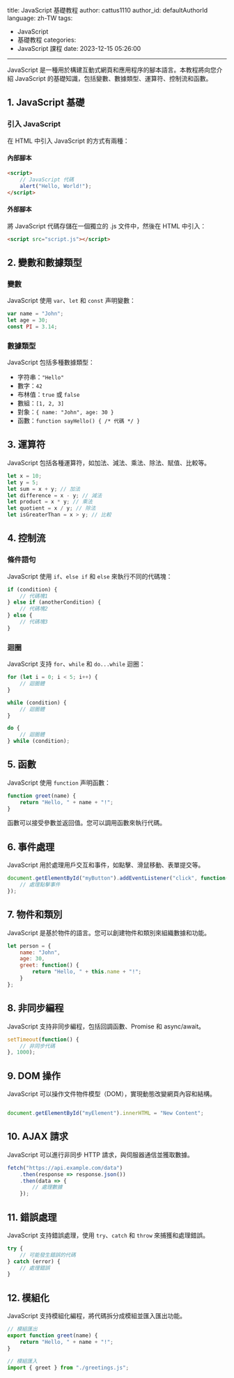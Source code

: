 title: JavaScript 基礎教程
author: cattus1110
author_id: defaultAuthorId
language: zh-TW
tags:
  - JavaScript
  - 基礎教程
categories:
  - JavaScript 課程
date: 2023-12-15 05:26:00
---
JavaScript 是一種用於構建互動式網頁和應用程序的腳本語言。本教程將向您介紹 JavaScript 的基礎知識，包括變數、數據類型、運算符、控制流和函數。

## 1. JavaScript 基礎

### 引入 JavaScript

在 HTML 中引入 JavaScript 的方式有兩種：

#### 內部腳本

```html
<script>
    // JavaScript 代碼
    alert("Hello, World!");
</script>
```

#### 外部腳本

將 JavaScript 代碼存儲在一個獨立的 .js 文件中，然後在 HTML 中引入：

```html
<script src="script.js"></script>
```

## 2. 變數和數據類型

### 變數

JavaScript 使用 `var`、`let` 和 `const` 声明變數：

```javascript
var name = "John";
let age = 30;
const PI = 3.14;
```

### 數據類型

JavaScript 包括多種數據類型：

- 字符串：`"Hello"`
- 數字：`42`
- 布林值：`true` 或 `false`
- 數組：`[1, 2, 3]`
- 對象：`{ name: "John", age: 30 }`
- 函數：`function sayHello() { /* 代碼 */ }`

## 3. 運算符

JavaScript 包括各種運算符，如加法、減法、乘法、除法、賦值、比較等。

```javascript
let x = 10;
let y = 5;
let sum = x + y; // 加法
let difference = x - y; // 減法
let product = x * y; // 乘法
let quotient = x / y; // 除法
let isGreaterThan = x > y; // 比較
```

## 4. 控制流

### 條件語句

JavaScript 使用 `if`、`else if` 和 `else` 來執行不同的代碼塊：

```javascript
if (condition) {
    // 代碼塊1
} else if (anotherCondition) {
    // 代碼塊2
} else {
    // 代碼塊3
}
```

### 迴圈

JavaScript 支持 `for`、`while` 和 `do...while` 迴圈：

```javascript
for (let i = 0; i < 5; i++) {
    // 迴圈體
}

while (condition) {
    // 迴圈體
}

do {
    // 迴圈體
} while (condition);
```

## 5. 函數

JavaScript 使用 `function` 声明函數：

```javascript
function greet(name) {
    return "Hello, " + name + "!";
}
```

函數可以接受參數並返回值。您可以調用函數來執行代碼。

## 6. 事件處理

JavaScript 用於處理用戶交互和事件，如點擊、滑鼠移動、表單提交等。

```javascript
document.getElementById("myButton").addEventListener("click", function() {
    // 處理點擊事件
});
```

## 7. 物件和類別

JavaScript 是基於物件的語言。您可以創建物件和類別來組織數據和功能。

```javascript
let person = {
    name: "John",
    age: 30,
    greet: function() {
        return "Hello, " + this.name + "!";
    }
};
```

## 8. 非同步編程

JavaScript 支持非同步編程，包括回調函數、Promise 和 async/await。

```javascript
setTimeout(function() {
    // 非同步代碼
}, 1000);
```

## 9. DOM 操作

JavaScript 可以操作文件物件模型（DOM），實現動態改變網頁內容和結構。

```javascript

document.getElementById("myElement").innerHTML = "New Content";
```

## 10. AJAX 請求

JavaScript 可以進行非同步 HTTP 請求，與伺服器通信並獲取數據。

```javascript
fetch("https://api.example.com/data")
    .then(response => response.json())
    .then(data => {
        // 處理數據
    });
```

## 11. 錯誤處理

JavaScript 支持錯誤處理，使用 `try`、`catch` 和 `throw` 來捕獲和處理錯誤。

```javascript
try {
    // 可能發生錯誤的代碼
} catch (error) {
    // 處理錯誤
}
```

## 12. 模組化

JavaScript 支持模組化編程，將代碼拆分成模組並匯入匯出功能。

```javascript
// 模組匯出
export function greet(name) {
    return "Hello, " + name + "!";
}

// 模組匯入
import { greet } from "./greetings.js";
```